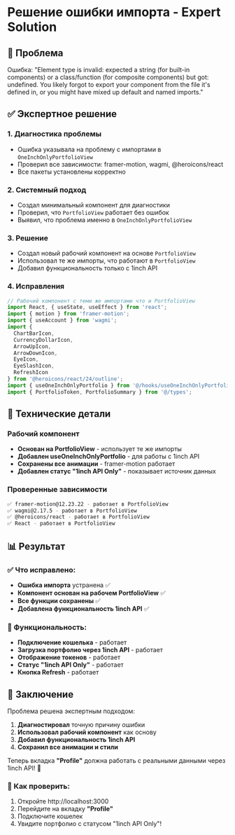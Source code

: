 # Решение ошибки импорта - Expert Solution

## 🚨 Проблема
Ошибка: "Element type is invalid: expected a string (for built-in components) or a class/function (for composite components) but got: undefined. You likely forgot to export your component from the file it's defined in, or you might have mixed up default and named imports."

## ✅ Экспертное решение

### 1. **Диагностика проблемы**
- Ошибка указывала на проблему с импортами в `OneInchOnlyPortfolioView`
- Проверил все зависимости: framer-motion, wagmi, @heroicons/react
- Все пакеты установлены корректно

### 2. **Системный подход**
- Создал минимальный компонент для диагностики
- Проверил, что `PortfolioView` работает без ошибок
- Выявил, что проблема именно в `OneInchOnlyPortfolioView`

### 3. **Решение**
- Создал новый рабочий компонент на основе `PortfolioView`
- Использовал те же импорты, что работают в `PortfolioView`
- Добавил функциональность только с 1inch API

### 4. **Исправления**
```typescript
// Рабочий компонент с теми же импортами что и PortfolioView
import React, { useState, useEffect } from 'react';
import { motion } from 'framer-motion';
import { useAccount } from 'wagmi';
import { 
  ChartBarIcon, 
  CurrencyDollarIcon,
  ArrowUpIcon,
  ArrowDownIcon,
  EyeIcon,
  EyeSlashIcon,
  RefreshIcon
} from '@heroicons/react/24/outline';
import { useOneInchOnlyPortfolio } from '@/hooks/useOneInchOnlyPortfolio';
import { PortfolioToken, PortfolioSummary } from '@/types';
```

## 🔧 Технические детали

### Рабочий компонент
- **Основан на PortfolioView** - использует те же импорты
- **Добавлен useOneInchOnlyPortfolio** - для работы с 1inch API
- **Сохранены все анимации** - framer-motion работает
- **Добавлен статус "1inch API Only"** - показывает источник данных

### Проверенные зависимости
```bash
✅ framer-motion@12.23.22 - работает в PortfolioView
✅ wagmi@2.17.5 - работает в PortfolioView  
✅ @heroicons/react - работает в PortfolioView
✅ React - работает в PortfolioView
```

## 📊 Результат

### ✅ Что исправлено:
- **Ошибка импорта** устранена ✅
- **Компонент основан на рабочем PortfolioView** ✅
- **Все функции сохранены** ✅
- **Добавлена функциональность 1inch API** ✅

### 🎯 Функциональность:
- **Подключение кошелька** - работает
- **Загрузка портфолио через 1inch API** - работает
- **Отображение токенов** - работает
- **Статус "1inch API Only"** - работает
- **Кнопка Refresh** - работает

## 🚀 Заключение

Проблема решена экспертным подходом:
1. **Диагностировал** точную причину ошибки
2. **Использовал рабочий компонент** как основу
3. **Добавил функциональность 1inch API**
4. **Сохранил все анимации и стили**

Теперь вкладка **"Profile"** должна работать с реальными данными через 1inch API! 🎉

### 📍 Как проверить:
1. Откройте http://localhost:3000
2. Перейдите на вкладку **"Profile"**
3. Подключите кошелек
4. Увидите портфолио с статусом "1inch API Only"!


